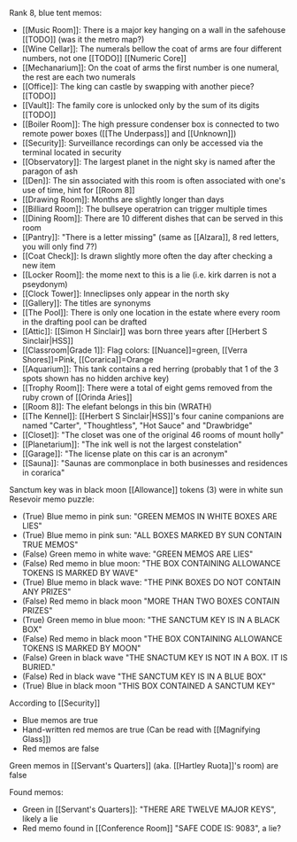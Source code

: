 Rank 8, blue tent memos:
- [[Music Room]]: There is a major key hanging on a wall in the safehouse [[TODO]] (was it the metro map?)
- [[Wine Cellar]]: The numerals bellow the coat of arms are four different numbers, not one [[TODO]] [[Numeric Core]]
- [[Mechanarium]]: On the coat of arms the first number is one numeral, the rest are each two numerals
- [[Office]]: The king can castle by swapping with another piece? [[TODO]]
- [[Vault]]: The family core is unlocked only by the sum of its digits [[TODO]]
- [[Boiler Room]]: The high pressure condenser box is connected to two remote power boxes ([[The Underpass]] and [[Unknown]])
- [[Security]]: Surveillance recordings can only be accessed via the terminal located in security 
- [[Observatory]]: The largest planet in the night sky is named after the paragon of ash
- [[Den]]: The sin associated with this room is often associated with one's use of time, hint for [[Room 8]]
- [[Drawing Room]]: Months are slightly longer than days
- [[Billiard Room]]: The bullseye operatrion can trigger multiple times
- [[Dining Room]]: There are 10 different dishes that can be served in this room
- [[Pantry]]: "There is a letter missing" (same as [[Alzara]], 8 red letters, you will only find 7?)
- [[Coat Check]]: Is drawn slightly more often the day after checking a new item
- [[Locker Room]]: the mome next to this is a lie (i.e. kirk darren is not a pseydonym)
- [[Clock Tower]]: Inneclipses only appear in the north sky
- [[Gallery]]: The titles are synonyms
- [[The Pool]]: There is only one location in the estate where every room in the drafting pool can be drafted
- [[Attic]]: [[Simon H Sinclair]] was born three years after [[Herbert S Sinclair|HSS]]
- [[Classroom|Grade 1]]: Flag colors: [[Nuance]]=green, [[Verra Shores]]=Pink, [[Corarica]]=Orange
- [[Aquarium]]: This tank contains a red herring (probably that 1 of the 3 spots shown has no hidden archive key)
- [[Trophy Room]]: There were a total of eight gems removed from the ruby crown of [[Orinda Aries]]
- [[Room 8]]: The elefant belongs in this bin (WRATH)
- [[The Kennel]]: [[Herbert S Sinclair|HSS]]'s four canine companions are named "Carter", "Thoughtless", "Hot Sauce" and "Drawbridge"
- [[Closet]]: "The closet was one of the original 46 rooms of mount holly"
- [[Planetarium]]: "The ink well is not the largest constelation"
- [[Garage]]: "The license plate on this car is an acronym"
- [[Sauna]]: "Saunas are commonplace in both businesses and residences in corarica"


Sanctum key was in black moon
[[Allowance]] tokens (3) were in white sun
Resevoir memo puzzle:
- (True) Blue memo in pink sun: "GREEN MEMOS IN WHITE BOXES ARE LIES"
- (True) Blue memo in pink sun: "ALL BOXES MARKED BY SUN CONTAIN TRUE MEMOS"
- (False) Green memo in white wave: "GREEN MEMOS ARE LIES"
- (False) Red memo in blue moon: "THE BOX CONTAINING ALLOWANCE TOKENS IS MARKED BY WAVE"
- (True) Blue memo in black wave: "THE PINK BOXES DO NOT CONTAIN ANY PRIZES"
- (False) Red memo in black moon "MORE THAN TWO BOXES CONTAIN PRIZES"
- (True) Green memo in blue moon: "THE SANCTUM KEY IS IN A BLACK BOX"
- (False) Red memo in black moon "THE BOX CONTAINING ALLOWANCE TOKENS IS MARKED BY MOON"
- (False) Green in black wave "THE SNACTUM KEY IS NOT IN A BOX. IT IS BURIED."
- (False) Red in black wave "THE SANCTUM KEY IS IN A BLUE BOX"
- (True) Blue in black moon "THIS BOX CONTAINED A SANCTUM KEY"

According to [[Security]]
- Blue memos are true
- Hand-written red memos are true (Can be read with [[Magnifying Glass]])
- Red memos are false

Green memos in [[Servant's Quarters]] (aka. [[Hartley Ruota]]'s room) are false

Found memos:
- Green in [[Servant's Quarters]]: "THERE ARE TWELVE MAJOR KEYS", likely a lie
- Red memo found in [[Conference Room]] "SAFE CODE IS: 9083", a lie?
